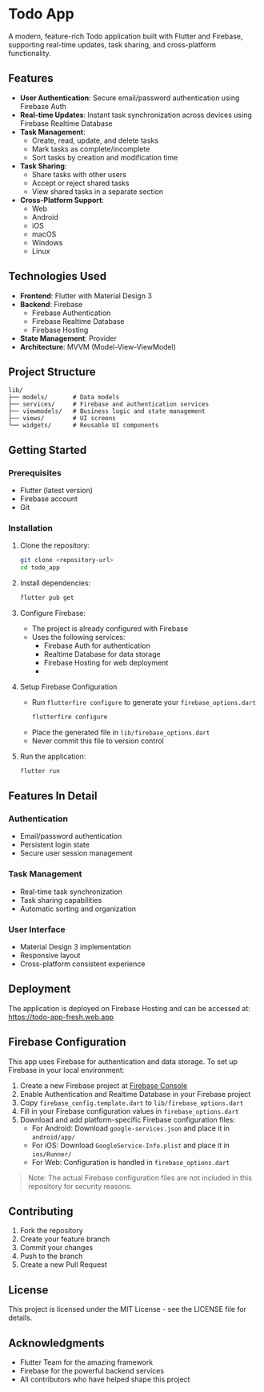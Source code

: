 # Todo App

A modern, feature-rich Todo application built with Flutter and Firebase, supporting real-time updates, task sharing, and cross-platform functionality.

## Features

- **User Authentication**: Secure email/password authentication using Firebase Auth
- **Real-time Updates**: Instant task synchronization across devices using Firebase Realtime Database
- **Task Management**:
  - Create, read, update, and delete tasks
  - Mark tasks as complete/incomplete
  - Sort tasks by creation and modification time
- **Task Sharing**:
  - Share tasks with other users
  - Accept or reject shared tasks
  - View shared tasks in a separate section
- **Cross-Platform Support**:
  - Web
  - Android
  - iOS
  - macOS
  - Windows
  - Linux

## Technologies Used

- **Frontend**: Flutter with Material Design 3
- **Backend**: Firebase
  - Firebase Authentication
  - Firebase Realtime Database
  - Firebase Hosting
- **State Management**: Provider
- **Architecture**: MVVM (Model-View-ViewModel)

## Project Structure

```
lib/
├── models/       # Data models
├── services/     # Firebase and authentication services
├── viewmodels/   # Business logic and state management
├── views/        # UI screens
└── widgets/      # Reusable UI components
```

## Getting Started

### Prerequisites

- Flutter (latest version)
- Firebase account
- Git

### Installation

1. Clone the repository:
   ```bash
   git clone <repository-url>
   cd todo_app
   ```

2. Install dependencies:
   ```bash
   flutter pub get
   ```

3. Configure Firebase:
   - The project is already configured with Firebase
   - Uses the following services:
     - Firebase Auth for authentication
     - Realtime Database for data storage
     - Firebase Hosting for web deployment
     - 
4. Setup Firebase Configuration
    - Run `flutterfire configure` to generate your `firebase_options.dart`
      ```bash
      flutterfire configure
      ```
    - Place the generated file in `lib/firebase_options.dart`
    - Never commit this file to version control

4. Run the application:
   ```bash
   flutter run
   ```

## Features In Detail

### Authentication
- Email/password authentication
- Persistent login state
- Secure user session management

### Task Management
- Real-time task synchronization
- Task sharing capabilities
- Automatic sorting and organization

### User Interface
- Material Design 3 implementation
- Responsive layout
- Cross-platform consistent experience

## Deployment

The application is deployed on Firebase Hosting and can be accessed at:
https://todo-app-fresh.web.app

## Firebase Configuration

This app uses Firebase for authentication and data storage. To set up Firebase in your local environment:

1. Create a new Firebase project at [Firebase Console](https://console.firebase.google.com/)
2. Enable Authentication and Realtime Database in your Firebase project
3. Copy `firebase_config.template.dart` to `lib/firebase_options.dart`
4. Fill in your Firebase configuration values in `firebase_options.dart`
5. Download and add platform-specific Firebase configuration files:
   - For Android: Download `google-services.json` and place it in `android/app/`
   - For iOS: Download `GoogleService-Info.plist` and place it in `ios/Runner/`
   - For Web: Configuration is handled in `firebase_options.dart`

> Note: The actual Firebase configuration files are not included in this repository for security reasons.

## Contributing

1. Fork the repository
2. Create your feature branch
3. Commit your changes
4. Push to the branch
5. Create a new Pull Request

## License

This project is licensed under the MIT License - see the LICENSE file for details.

## Acknowledgments

- Flutter Team for the amazing framework
- Firebase for the powerful backend services
- All contributors who have helped shape this project
